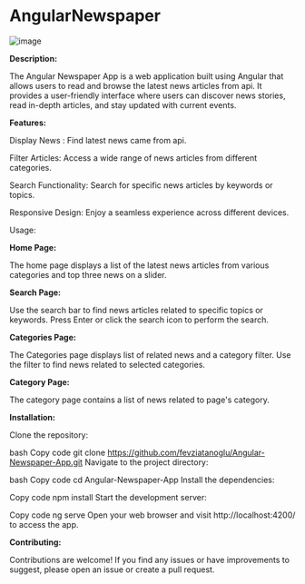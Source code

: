 # AngularNewspaper

![image](https://github.com/fevziatanoglu/Angular-Newspaper-App/assets/95905332/8d082c97-0037-46c7-8933-24069f9de524)
  
**Description:**

The Angular Newspaper App is a web application built using Angular that allows users to read and browse the latest news articles from api. It provides a user-friendly interface where users can discover news stories, read in-depth articles, and stay updated with current events.

**Features:**

Display News : Find latest news came from api.

Filter Articles: Access a wide range of news articles from different categories.

Search Functionality: Search for specific news articles by keywords or topics.

Responsive Design: Enjoy a seamless experience across different devices.

Usage:

**Home Page:**

The home page displays a list of the latest news articles from various categories and top three news on a slider.

**Search Page:**

Use the search bar to find news articles related to specific topics or keywords.
Press Enter or click the search icon to perform the search.

**Categories Page:**

The Categories page displays list of related news and a category filter. Use the filter to find news related to selected categories.

**Category Page:**

The category page contains a list of news related to page's category.





**Installation:**

Clone the repository:

bash
Copy code
git clone https://github.com/fevziatanoglu/Angular-Newspaper-App.git
Navigate to the project directory:

bash
Copy code
cd Angular-Newspaper-App
Install the dependencies:

Copy code
npm install
Start the development server:

Copy code
ng serve
Open your web browser and visit http://localhost:4200/ to access the app.




**Contributing:**

Contributions are welcome! If you find any issues or have improvements to suggest, please open an issue or create a pull request.



